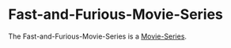 # Fast-and-Furious-Movie-Series

The Fast-and-Furious-Movie-Series is a [Movie-Series](200300003.md).